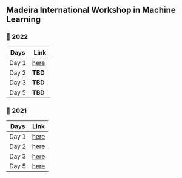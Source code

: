 ## Madeira International Workshop in Machine Learning

### 📌 2022

| Days  | Link                                                                       |
|-------|----------------------------------------------------------------------------|
| Day 1 | [here](https://github.com/Madeira-International-Workshop-in-ML/2022_day_1) |
| Day 2 | **TBD**                                                                    |
| Day 3 | **TBD**                                                                    |
| Day 5 | **TBD**                                                                    |

### 📌 2021

| Days  | Link                                                                       |
|-------|----------------------------------------------------------------------------|
| Day 1 | [here](https://github.com/Madeira-International-Workshop-in-ML/2021_day_1) |
| Day 2 | [here](https://github.com/Madeira-International-Workshop-in-ML/2021_day_2) |
| Day 3 | [here](https://github.com/Madeira-International-Workshop-in-ML/2021_day_3) |
| Day 5 | [here](https://github.com/Madeira-International-Workshop-in-ML/2021_day_4) |
